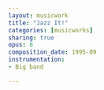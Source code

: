 ```yaml
---
layout: musicwork
title: "Jazz It!"
categories: [musicworks]
sharing: true
opus: 8
composition_date: 1995-09
instrumentation:
- Big band

---
```

